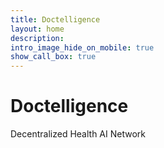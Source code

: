 ```yaml
---
title: Doctelligence
layout: home
description: 
intro_image_hide_on_mobile: true
show_call_box: true
---
```


# Doctelligence
Decentralized Health AI Network
